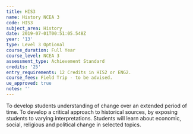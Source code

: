 ```yaml
---
title: HIS3
name: History NCEA 3
code: HIS3
subject_area: History
date: 2019-07-01T00:51:05.548Z
year: '13'
type: Level 3 Optional
course_duration: Full Year
course_level: NCEA 3
assessment_type: Achievement Standard
credits: '25'
entry_requirements: 12 Credits in HIS2 or ENG2.
course_fees: Field Trip - to be advised.
ue_approved: true
notes: ''
---
```

To develop students understanding of change over an extended period of time. To develop a critical approach to historical sources, by exposing students to varying interpretations. Students will learn about economic, social, religious and political change in selected topics.
